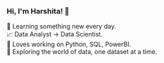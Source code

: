 ### Hi, I'm Harshita! 👋

🌱 Learning something new every day.<br/>
📈 Data Analyst → Data Scientist. <br/>
🔭 Loves working on Python, SQL, PowerBI.<br/>
💬 Exploring the world of data, one dataset at a time.<br/>

